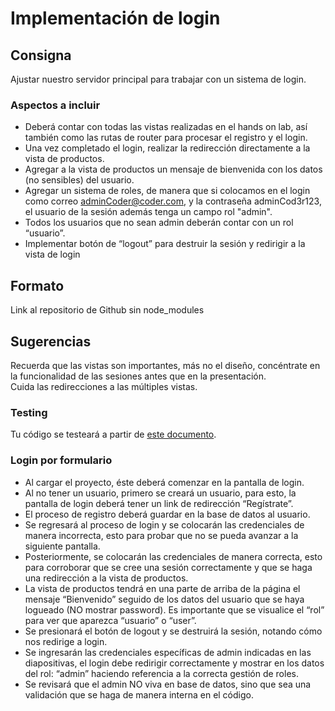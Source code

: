 # Implementación de login

## Consigna
Ajustar nuestro servidor principal para trabajar con un sistema de login.

### Aspectos a incluir
- Deberá contar con todas las vistas realizadas en el hands on lab, así también como las rutas de router para procesar el registro y el login. 
- Una vez completado el login, realizar la redirección directamente a la vista de productos.
- Agregar a la vista de productos un mensaje de bienvenida con los datos (no sensibles) del usuario.
- Agregar un sistema de roles, de manera que si colocamos en el login como correo adminCoder@coder.com, y la contraseña adminCod3r123, el usuario de la sesión además tenga un campo rol "admin".
- Todos los usuarios que no sean admin deberán contar con un rol “usuario”.
- Implementar botón de “logout” para destruir la sesión y redirigir a la vista de login

## Formato
Link al repositorio de Github sin node_modules

## Sugerencias
Recuerda que las vistas son importantes, más no el diseño, concéntrate en la funcionalidad de las sesiones antes que en la presentación.  
Cuida las redirecciones a las múltiples vistas.

### Testing
Tu código se testeará a partir de [este documento](https://docs.google.com/document/d/1TpAf4izcY-ZVoucrpMxyaAh9ap0anQb6Dw7va1fDgrk/edit).

### Login por formulario

- Al cargar el proyecto, éste deberá comenzar en la pantalla de login.
- Al no tener un usuario, primero se creará un usuario, para esto, la pantalla de login deberá tener un link de redirección “Regístrate”.
- El proceso de registro deberá guardar en la base de datos al usuario.
- Se regresará al proceso de login y se colocarán las credenciales de manera incorrecta, esto para probar que no se pueda avanzar a la siguiente pantalla.
- Posteriormente, se colocarán las credenciales de manera correcta, esto para corroborar que se cree una sesión correctamente y que se haga una redirección a la vista de productos.
- La vista de productos tendrá en una parte de arriba de la página el mensaje “Bienvenido” seguido de los datos del usuario que se haya logueado (NO mostrar password). Es importante que se visualice el “rol” para ver que aparezca “usuario” o “user”.
- Se presionará el botón de logout y se destruirá la sesión, notando cómo nos redirige a login.
- Se ingresarán las credenciales específicas de admin indicadas en las diapositivas, el login debe redirigir correctamente y mostrar en los datos del rol: “admin” haciendo referencia a la correcta gestión de roles. 
- Se revisará que el admin NO viva en base de datos, sino que sea una validación que se haga de manera interna en el código.

